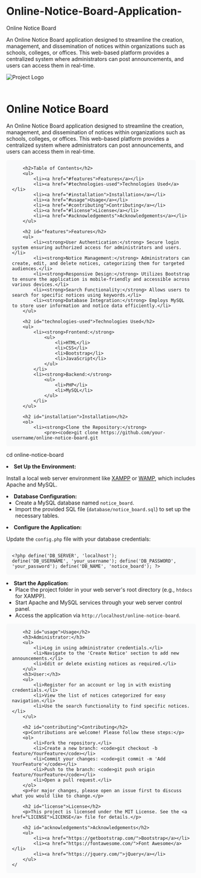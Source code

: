 # Online-Notice-Board-Application-
Online Notice Board

An Online Notice Board application designed to streamline the creation, management, and dissemination of notices within organizations such as schools, colleges, or offices. This web-based platform provides a centralized system where administrators can post announcements, and users can access them in real-time.

<!DOCTYPE html>
<html lang="en">
<head>
    <meta charset="UTF-8">
    <meta name="viewport" content="width=device-width, initial-scale=1.0">
    <title>Online Notice Board</title>
    <link rel="stylesheet" href="https://stackpath.bootstrapcdn.com/bootstrap/4.5.2/css/bootstrap.min.css">
    <style>
        body {
            padding-top: 20px;
            padding-bottom: 20px;
        }
        .container {
            max-width: 800px;
        }
        .logo {
            max-width: 100px;
            margin-bottom: 20px;
        }
        pre {
            background-color: #f8f9fa;
            padding: 15px;
            border-radius: 5px;
        }
    </style>
</head>
<body>
    <div class="container">
        <img src="path_to_logo.png" alt="Project Logo" class="logo">
        <h1>Online Notice Board</h1>
        <p>An Online Notice Board application designed to streamline the creation, management, and dissemination of notices within organizations such as schools, colleges, or offices. This web-based platform provides a centralized system where administrators can post announcements, and users can access them in real-time.</p>

        <h2>Table of Contents</h2>
        <ul>
            <li><a href="#features">Features</a></li>
            <li><a href="#technologies-used">Technologies Used</a></li>
            <li><a href="#installation">Installation</a></li>
            <li><a href="#usage">Usage</a></li>
            <li><a href="#contributing">Contributing</a></li>
            <li><a href="#license">License</a></li>
            <li><a href="#acknowledgements">Acknowledgements</a></li>
        </ul>

        <h2 id="features">Features</h2>
        <ul>
            <li><strong>User Authentication:</strong> Secure login system ensuring authorized access for administrators and users.</li>
            <li><strong>Notice Management:</strong> Administrators can create, edit, and delete notices, categorizing them for targeted audiences.</li>
            <li><strong>Responsive Design:</strong> Utilizes Bootstrap to ensure the application is mobile-friendly and accessible across various devices.</li>
            <li><strong>Search Functionality:</strong> Allows users to search for specific notices using keywords.</li>
            <li><strong>Database Integration:</strong> Employs MySQL to store user information and notice data efficiently.</li>
        </ul>

        <h2 id="technologies-used">Technologies Used</h2>
        <ul>
            <li><strong>Frontend:</strong>
                <ul>
                    <li>HTML</li>
                    <li>CSS</li>
                    <li>Bootstrap</li>
                    <li>JavaScript</li>
                </ul>
            </li>
            <li><strong>Backend:</strong>
                <ul>
                    <li>PHP</li>
                    <li>MySQL</li>
                </ul>
            </li>
        </ul>

        <h2 id="installation">Installation</h2>
        <ol>
            <li><strong>Clone the Repository:</strong>
                <pre><code>git clone https://github.com/your-username/online-notice-board.git
cd online-notice-board</code></pre>
            </li>
            <li><strong>Set Up the Environment:</strong>
                <p>Install a local web server environment like <a href="https://www.apachefriends.org/index.html">XAMPP</a> or <a href="http://www.wampserver.com/en/">WAMP</a>, which includes Apache and MySQL.</p>
            </li>
            <li><strong>Database Configuration:</strong>
                <ul>
                    <li>Create a MySQL database named <code>notice_board</code>.</li>
                    <li>Import the provided SQL file (<code>database/notice_board.sql</code>) to set up the necessary tables.</li>
                </ul>
            </li>
            <li><strong>Configure the Application:</strong>
                <p>Update the <code>config.php</code> file with your database credentials:</p>
                <pre><code>&lt;?php
define('DB_SERVER', 'localhost');
define('DB_USERNAME', 'your_username');
define('DB_PASSWORD', 'your_password');
define('DB_NAME', 'notice_board');
?&gt;</code></pre>
            </li>
            <li><strong>Start the Application:</strong>
                <ul>
                    <li>Place the project folder in your web server's root directory (e.g., <code>htdocs</code> for XAMPP).</li>
                    <li>Start Apache and MySQL services through your web server control panel.</li>
                    <li>Access the application via <code>http://localhost/online-notice-board</code>.</li>
                </ul>
            </li>
        </ol>

        <h2 id="usage">Usage</h2>
        <h3>Administrator:</h3>
        <ul>
            <li>Log in using administrator credentials.</li>
            <li>Navigate to the 'Create Notice' section to add new announcements.</li>
            <li>Edit or delete existing notices as required.</li>
        </ul>
        <h3>User:</h3>
        <ul>
            <li>Register for an account or log in with existing credentials.</li>
            <li>View the list of notices categorized for easy navigation.</li>
            <li>Use the search functionality to find specific notices.</li>
        </ul>

        <h2 id="contributing">Contributing</h2>
        <p>Contributions are welcome! Please follow these steps:</p>
        <ol>
            <li>Fork the repository.</li>
            <li>Create a new branch: <code>git checkout -b feature/YourFeature</code></li>
            <li>Commit your changes: <code>git commit -m 'Add YourFeature'</code></li>
            <li>Push to the branch: <code>git push origin feature/YourFeature</code></li>
            <li>Open a pull request.</li>
        </ol>
        <p>For major changes, please open an issue first to discuss what you would like to change.</p>

        <h2 id="license">License</h2>
        <p>This project is licensed under the MIT License. See the <a href="LICENSE">LICENSE</a> file for details.</p>

        <h2 id="acknowledgements">Acknowledgements</h2>
        <ul>
            <li><a href="https://getbootstrap.com/">Bootstrap</a></li>
            <li><a href="https://fontawesome.com/">Font Awesome</a></li>
            <li><a href="https://jquery.com/">jQuery</a></li>
        </ul>
    </ 
